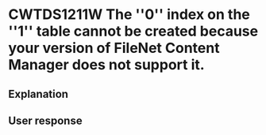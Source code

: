 # CWTDS1211W The ''0'' index on the ''1'' table cannot be created because your version of FileNet Content Manager does not support it.

## Explanation

## User response